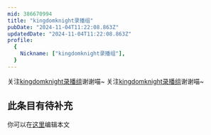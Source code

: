 ```yaml
---
mid: 386670994
title: "kingdomknight录播组"
pubDate: "2024-11-04T11:22:08.863Z"
updatedDate: "2024-11-04T11:22:08.863Z"
profile:
  {
    Nickname: ["kingdomknight录播组"],
  }
---
```


关注[kingdomknight录播组](https://space.bilibili.com/386670994)谢谢喵~ 关注[kingdomknight录播组](https://space.bilibili.com/386670994)谢谢喵~

## 此条目有待补充
你可以在[这里](https://github.com/Yuhanawa/VTuber.ICU-Content/edit/master/v/kingdomknight录播组/index.md)编辑本文
